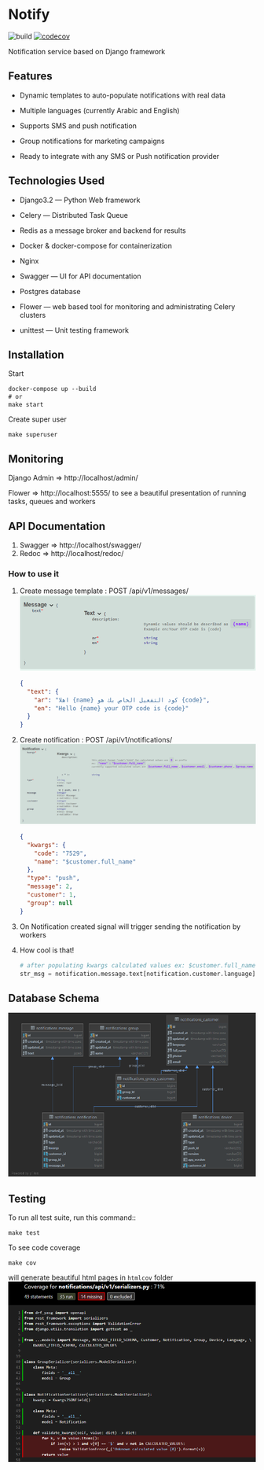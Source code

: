 Notify
========
![build](https://github.com/shawara/Notify/actions/workflows/django.yml/badge.svg)
[![codecov](https://codecov.io/gh/shawara/Notify/branch/master/graph/badge.svg?token=5J1HOLRXDH)](https://codecov.io/gh/shawara/Notify)

Notification service based on Django framework


Features
--------

* Dynamic templates to auto-populate notifications with real data

* Multiple languages (currently Arabic and English)

* Supports SMS and push notification

* Group notifications for marketing campaigns

* Ready to integrate with any SMS or Push notification provider


Technologies Used
-----------------

* Django3.2 — Python Web framework

* Celery — Distributed Task Queue

* Redis as a message broker and backend for results

* Docker & docker-compose for containerization
  
* Nginx

* Swagger — UI for API documentation

* Postgres database

* Flower —  web based tool for monitoring and administrating Celery clusters

* unittest — Unit testing framework


Installation
------------

Start

    docker-compose up --build
    # or
    make start

Create super user

    make superuser

Monitoring
----------

Django Admin => http://localhost/admin/

Flower => http://localhost:5555/ to see a beautiful presentation of running tasks, queues and workers


API Documentation
-----------------

1. Swagger => http://localhost/swagger/
2. Redoc => http://localhost/redoc/

### How to use it

1. Create message template : POST /api/v1/messages/
   ![img.png](data/docs/message.png)
    ```json
    {
      "text": {
        "ar": "اهلا {name} كود التفعيل الخاص بك هو {code}",
        "en": "Hello {name} your OTP code is {code}"
      }
    }
    ```

2. Create notification : POST /api/v1/notifications/
    ![img.png](data/docs/notification.png)
    ```json
    {
      "kwargs": {
        "code": "7529",
        "name": "$customer.full_name"
      },
      "type": "push",
      "message": 2,
      "customer": 1,
      "group": null
    }
    ```

3. On Notification created signal will trigger sending the notification by workers

4. How cool is that!
    ```python
    # after populating kwargs calculated values ex: $customer.full_name
    str_msg = notification.message.text[notification.customer.language].format(**notification.kwargs)
    ```
Database Schema
---------------

![img.png](data/docs/DbSchema.PNG)


Testing
-------
To run all test suite, run this command::

    make test

To see code coverage
    
    make cov
will generate beautiful html pages in `htmlcov` folder
![img.png](data/docs/coverage.png)
